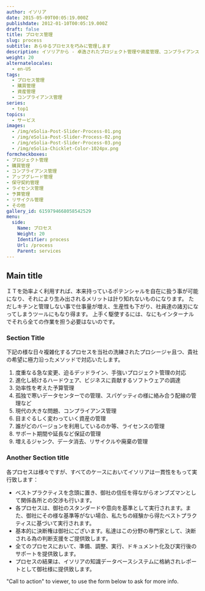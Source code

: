 ```yaml
---
author: イソリア
date: 2015-05-09T00:05:19.000Z
publishdate: 2012-01-10T00:05:19.000Z
draft: false
title: プロセス管理
slug: process
subtitle: あらゆるプロセスを巧みに管理します
description: イソリアから - 卓逸されたプロジェクト管理や資産管理、コンプライアンスの徹底から購買のお手伝いまで、ＩＴやビジネスのレベルアップへ
weight: 20
alternatelocales:
  - en-US
tags:
  - プロセス管理
  - 購買管理
  - 資産管理
  - コンプライアンス管理
series:
  - top1
topics:
  - サービス
images:
  - /img/eSolia-Post-Slider-Process-01.png
  - /img/eSolia-Post-Slider-Process-02.png
  - /img/eSolia-Post-Slider-Process-03.png
  - /img/eSolia-Chicklet-Color-1024px.png
formcheckboxes:
- プロジェクト管理
- 購買管理
- コンプライアンス管理
- アップグレード管理
- 保守契約管理
- ライセンス管理
- 予算管理
- リサイクル管理
- その他
gallery_id: 6159794668058542529
menu:
  side:
    Name: プロセス
    Weight: 20
    Identifier: process
    Url: /process
    Parent: services
---
```


## Main title

ＩＴを効率よく利用すれば、本来持っているポテンシャルを自在に扱う事が可能になり、それにより生み出されるメリットは計り知れないものになります。
ただしキチンと管理しない事で仕事量が増え、生産性も下がり、社員達の諸刃になってしまうツールにもなり得ます。
上手く駆使するには、なにもインターナルでそれら全ての作業を担う必要はないのです。

### Section Title

下記の様な日々複雑化するプロセスを当社の洗練されたプロシージャ且つ、貴社の希望に極力沿ったメソッドで対応いたします。

1. 度重なる急な変更、迫るデッドライン、手強いプロジェクト管理の対応
2. 進化し続けるハードウェア、ビジネスに貢献するソフトウェアの調達
3. 効率性を考えた予算管理
4. 孤独で寒いデータセンターでの管理、スパゲッティの様に絡み合う配線の管理など
5. 現代の大きな問題、コンプライアンス管理
6. 目まぐるしく変わっていく資産の管理
7. 誰がどのバージョンを利用しているのか等、ライセンスの管理
8. サポート期間や延長など保証の管理
9. 増えるジャンク、データ消去、リサイクルや廃棄の管理

### Another Section title

各プロセスは様々ですが、すべてのケースにおいてイソリアは一貫性をもって実行致します：

* ベストプラクティスを念頭に置き、御社の信任を得ながらオンブズマンとして関係各所との交渉も行います。
* 各プロセスは、御社のスタンダードや意向を基準として実行されます。また、御社にその様な基準等がない場合、私たちの経験から得たベストプラクティスに基づいて実行されます。
* 基本的に決断権は御社にございます。私達はこの分野の専門家として、決断される為の判断支援をご提供致します。
* 全てのプロセスにおいて、準備、調整、実行、ドキュメント化及び実行後のサポートを提供致します。
* プロセスの結果は、イソリアの知識データベースシステムに格納されレポートとして御社様に提供致します。

"Call to action" to viewer, to use the form below to ask for more info. 
